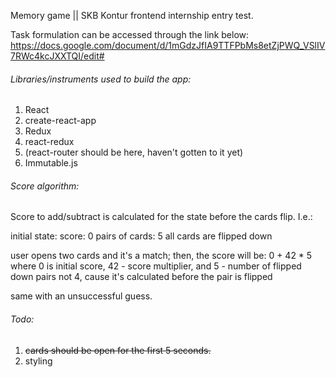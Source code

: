 Memory game || SKB Kontur frontend internship entry test.

Task formulation can be accessed through the link below:
https://docs.google.com/document/d/1mGdzJfIA9TTFPbMs8etZjPWQ_VSlIV7RWc4kcJXXTQI/edit#

###### Libraries/instruments used to build the app:
1. React
2. create-react-app
3. Redux
4. react-redux
5. (react-router should be here, haven't gotten to it yet)
6. Immutable.js

###### Score algorithm:
Score to add/subtract is calculated for the state before the cards flip.
I.e.:

initial state:
score: 0
pairs of cards: 5
all cards are flipped down

user opens two cards and it's a match; then, the score will be: 0 + 42 * 5
where 0 is initial score, 42 - score multiplier, and 5 - number of flipped down pairs
not 4, cause it's calculated before the pair is flipped

same with an unsuccessful guess.

###### Todo:
1. ~~cards should be open for the first 5 seconds.~~
2. styling